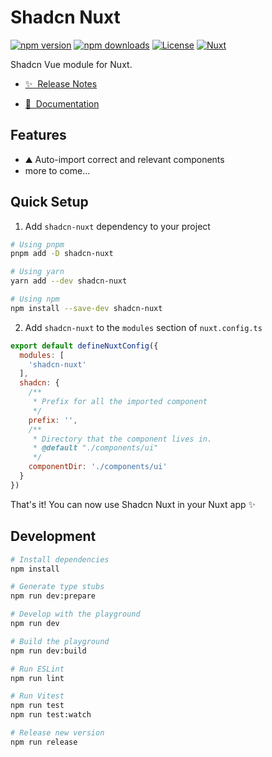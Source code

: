 <!--
Get your module up and running quickly.

Find and replace all on all files (CMD+SHIFT+F):
- Name: Shadcn Nuxt
- Package name: shadcn-nuxt
- Description: My new Nuxt module
-->

# Shadcn Nuxt

[![npm version][npm-version-src]][npm-version-href]
[![npm downloads][npm-downloads-src]][npm-downloads-href]
[![License][license-src]][license-href]
[![Nuxt][nuxt-src]][nuxt-href]

Shadcn Vue module for Nuxt.

- [✨ &nbsp;Release Notes](/CHANGELOG.md)
<!-- - [🏀 Online playground](https://stackblitz.com/github/ExcuseMeBro/brodevscope?file=playground%2Fapp.vue) -->
- [📖 &nbsp;Documentation](https://www.brodevscope.vercel.app/docs/installation/nuxt.html)

## Features

<!-- Highlight some of the features your module provide here -->
- ⛰ Auto-import correct and relevant components
- more to come...

## Quick Setup

1. Add `shadcn-nuxt` dependency to your project

```bash
# Using pnpm
pnpm add -D shadcn-nuxt

# Using yarn
yarn add --dev shadcn-nuxt

# Using npm
npm install --save-dev shadcn-nuxt
```

2. Add `shadcn-nuxt` to the `modules` section of `nuxt.config.ts`

```js
export default defineNuxtConfig({
  modules: [
    'shadcn-nuxt'
  ],
  shadcn: {
    /**
     * Prefix for all the imported component
     */
    prefix: '',
    /**
     * Directory that the component lives in.
     * @default "./components/ui"
     */
    componentDir: './components/ui'
  }
})
```

That's it! You can now use Shadcn Nuxt in your Nuxt app ✨

## Development

```bash
# Install dependencies
npm install

# Generate type stubs
npm run dev:prepare

# Develop with the playground
npm run dev

# Build the playground
npm run dev:build

# Run ESLint
npm run lint

# Run Vitest
npm run test
npm run test:watch

# Release new version
npm run release
```

<!-- Badges -->
[npm-version-src]: https://img.shields.io/npm/v/shadcn-nuxt/latest.svg?style=flat&colorA=18181B&colorB=28CF8D
[npm-version-href]: https://npmjs.com/package/shadcn-nuxt

[npm-downloads-src]: https://img.shields.io/npm/dm/shadcn-nuxt.svg?style=flat&colorA=18181B&colorB=28CF8D
[npm-downloads-href]: https://npmjs.com/package/shadcn-nuxt

[license-src]: https://img.shields.io/npm/l/shadcn-nuxt.svg?style=flat&colorA=18181B&colorB=28CF8D
[license-href]: https://npmjs.com/package/shadcn-nuxt

[nuxt-src]: https://img.shields.io/badge/Nuxt-18181B?logo=nuxt.js
[nuxt-href]: https://nuxt.com
